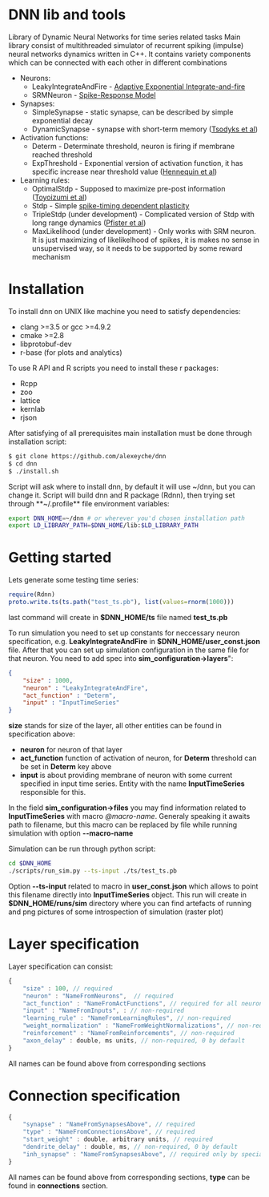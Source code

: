 ﻿# DNN lib and tools
Library of Dynamic Neural Networks for time series related tasks
Main library consist of multithreaded simulator of recurrent spiking (impulse) neural networks dynamics written in C++. It contains variety components which can be connected with each other in different combinations
* Neurons:
    * LeakyIntegrateAndFire - [Adaptive Exponential Integrate-and-fire](http://www.scholarpedia.org/article/Adaptive_exponential_integrate-and-fire_model)
    * SRMNeuron - [Spike-Response Model](http://www.scholarpedia.org/article/Spike-response_model)
* Synapses:
    * SimpleSynapse - static synapse, can be described by simple exponential decay 
    * DynamicSynapse - synapse with short-term memory ([Tsodyks et al](https://scholar.google.ru/scholar?hl=ru&q=tsodyks+markram+1997&btnG=))
* Activation functions:
    * Determ - Determinate threshold, neuron is firing if membrane reached threshold
    * ExpThreshold - Exponential version of activation function, it has specific increase near threshold value ([Hennequin et al](http://www.ncbi.nlm.nih.gov/pmc/articles/PMC3001990/))
* Learning rules:
    * OptimalStdp - Supposed to maximize pre-post information ([Toyoizumi et al](https://scholar.google.ru/citations?view_op=view_citation&hl=ru&user=wUcLR0QAAAAJ&citation_for_view=wUcLR0QAAAAJ:9yKSN-GCB0IC))
    * Stdp - Simple [spike-timing dependent plasticity](http://www.scholarpedia.org/article/STDP)
    * TripleStdp (under development) - Complicated version of Stdp with long range dynamics ([Pfister et al](https://scholar.google.ru/citations?view_op=view_citation&hl=ru&user=mzUYoLgAAAAJ&citation_for_view=mzUYoLgAAAAJ:u5HHmVD_uO8C))
    * MaxLikelihood (under development) - Only works with SRM neuron. It is just maximizing of likelikelhood of spikes, it is makes no sense in unsupervised way, so it needs to be supported by some reward mechanism

# Installation
To install dnn on UNIX like machine you need to satisfy dependencies:
* clang >=3.5 or gcc >=4.9.2
* cmake >=2.8
* libprotobuf-dev
* r-base (for plots and analytics)

To use R API and R scripts you need to install these r packages:
* Rcpp
* zoo
* lattice
* kernlab
* rjson

After satisfying of all prerequisites main installation must be done through installation script:
``` bash
$ git clone https://github.com/alexeyche/dnn
$ cd dnn
$ ./install.sh
```
Script will ask where to install dnn, by default it will use ~/dnn, but you can change it.
Script will build dnn and R package (Rdnn), then trying set through **~/.profile** file environment variables:
``` bash 
export DNN_HOME=~/dnn # or wherever you'd chosen installation path
export LD_LIBRARY_PATH=$DNN_HOME/lib:$LD_LIBRARY_PATH
```

# Getting started

Lets generate some testing time series:
``` R
require(Rdnn)
proto.write.ts(ts.path("test_ts.pb"), list(values=rnorm(1000)))
```
last command will create in **$DNN_HOME/ts** file named **test_ts.pb**

To run simulation you need to set up constants for neccessary neuron specification, e.g. **LeakyIntegrateAndFire** in **$DNN_HOME/user_const.json** file. 
After that you can set up simulation configuration in the same file for that neuron. You need to add spec into **sim_configuration->layers**":
``` json
{
    "size" : 1000,
    "neuron" : "LeakyIntegrateAndFire",
    "act_function" : "Determ",
    "input" : "InputTimeSeries"
}
```
**size** stands for size of the layer, all other entities can be found in specification above: 
* **neuron** for neuron of that layer
* **act_function** function of activation of neuron, for **Determ** threshold can be set in **Determ** key above
* **input** is about providing membrane of neuron with some current specified in input time series. Entity with the name **InputTimeSeries** responsible for this.

In the field **sim_configuration->files** you may find information related to **InputTimeSeries** with macro *@macro-name*. Generaly speaking it awaits path to filename, but this macro can be replaced by file while running simulation with option **--macro-name**

Simulation can be run through python script:
```bash
cd $DNN_HOME
./scripts/run_sim.py --ts-input ./ts/test_ts.pb
```
Option **--ts-input** related to macro in **user_const.json** which allows to point this filename directly into **InputTimeSeries** object.
This run will create in **$DNN_HOME/runs/sim** directory where you can find artefacts of running and png pictures of some introspection of simulation (raster plot)


# Layer specification

Layer specification can consist:
```javascript
{
    "size" : 100, // required
    "neuron" : "NameFromNeurons",  // required
    "act_function" : "NameFromActFunctions", // required for all neurons with activation
    "input" : "NameFromInputs", : // non-required
    "learning_rule" : "NameFromLearningRules", // non-required
    "weight_normalization" : "NameFromWeightNormalizations", // non-required
    "reinforcement" : "NameFromReinforcements", // non-required
    "axon_delay" : double, ms units, // non-required, 0 by default
}
```
All names can be found above from corresponding sections

# Connection specification
```javascript
{
    "synapse" : "NameFromSynapsesAbove", // required
    "type" : "NameFromConnectionsAbove", // required
    "start_weight" : double, arbitrary units, // required
    "dendrite_delay" : double, ms, // non-required, 0 by default
    "inh_synapse" : "NameFromSynapsesAbove", // required only by special type of connections, e.g. DifferenceOfGaussians
}
```
All names can be found above from corresponding sections, **type** can be found in **connections** section.
